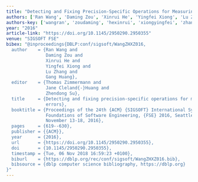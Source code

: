 ```yaml
---
title: "Detecting and Fixing Precision-Specific Operations for Measuring Floating-Point Errors"
authors: ['Ran Wang', 'Daming Zou', 'Xinrui He', 'Yingfei Xiong', 'Lu Zhang 0023', 'Gang Huang 0001']
authors-key: ['wangran', 'zoudaming', 'hexinrui', 'xiongyingfei', 'zhanglu', 'huanggang']
year: "2016"
article-link: "https://doi.org/10.1145/2950290.2950355"
venue: "SIGSOFT FSE"
bibex: "@inproceedings{DBLP:conf/sigsoft/WangZHXZ016,
  author    = {Ran Wang and
               Daming Zou and
               Xinrui He and
               Yingfei Xiong and
               Lu Zhang and
               Gang Huang},
  editor    = {Thomas Zimmermann and
               Jane Cleland{-}Huang and
               Zhendong Su},
  title     = {Detecting and fixing precision-specific operations for measuring floating-point
               errors},
  booktitle = {Proceedings of the 24th {ACM} {SIGSOFT} International Symposium on
               Foundations of Software Engineering, {FSE} 2016, Seattle, WA, USA,
               November 13-18, 2016},
  pages     = {619--630},
  publisher = {{ACM}},
  year      = {2016},
  url       = {https://doi.org/10.1145/2950290.2950355},
  doi       = {10.1145/2950290.2950355},
  timestamp = {Tue, 06 Nov 2018 16:59:23 +0100},
  biburl    = {https://dblp.org/rec/conf/sigsoft/WangZHXZ016.bib},
  bibsource = {dblp computer science bibliography, https://dblp.org}
}"
---
```

